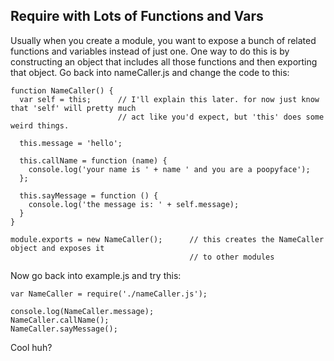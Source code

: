 ## Require with Lots of Functions and Vars

Usually when you create a module, you want to expose a bunch of related functions and variables instead of just one.  One way to do this is by constructing an object that includes all those functions and then exporting that object.  Go back into nameCaller.js and change the code to this:

```
function NameCaller() {
  var self = this;      // I'll explain this later. for now just know that 'self' will pretty much
                        // act like you'd expect, but 'this' does some weird things.

  this.message = 'hello';
  
  this.callName = function (name) {
    console.log('your name is ' + name ' and you are a poopyface');
  };

  this.sayMessage = function () {
    console.log('the message is: ' + self.message);
  }
}

module.exports = new NameCaller();      // this creates the NameCaller object and exposes it
                                        // to other modules
```

Now go back into example.js and try this:
```
var NameCaller = require('./nameCaller.js');

console.log(NameCaller.message);
NameCaller.callName();
NameCaller.sayMessage();
```

Cool huh?